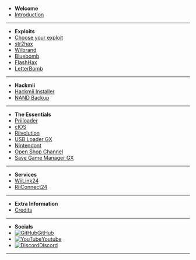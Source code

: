 - **Welcome**
- [Introduction](/README)
---
- **Exploits**
- [Choose your exploit](/chooseyourexploit)
- [str2hax](/str2hax)
- [Wilbrand](/wilbrand)
- [Bluebomb](/bluebomb)
- [FlashHax](/FlashHax)
- [LetterBomb](/letterbomb)
---
- **Hackmii**
- [Hackmii Installer](/hackmii-installer)
- [NAND Backup](/nandbackup)
---
- **The Essentials**
- [Priiloader](/priiloader)
- [cIOS](/cIOS)
- [Riivolution](/riivolution)
- [USB Loader GX](/ULGX)
- [Nintendont](/nintendont)
- [Open Shop Channel](/OSC)
- [Save Game Manager GX](/sgmgx)
---
- **Services**
- [WiiLink24](/WiiLink)
- [RiiConnect24](/rc24)
---
- **Extra Information**
- [Credits](/credits)
---
- **Socials**
- [![GitHub](https://icongr.am/simple/github.svg?color=808080&size=16)GitHub](https://github.com/zuper64/wii-homebrew)
- [![YouTube](https://icongr.am/simple/youtube.svg?color=808080&size=16)Youtube](https://www.youtube.com/@Zuper64)
- [![Discord](https://icongr.am/simple/discord.svg?color=808080&size=16)Discord](https://discord.gg/dK5rNaMhMt)
---
